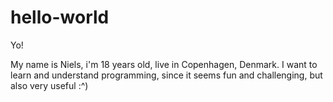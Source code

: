 # hello-world
Yo!

My name is Niels, i'm 18 years old, live in Copenhagen, Denmark.
I want to learn and understand programming, since it seems fun and challenging, but also very useful :^)
